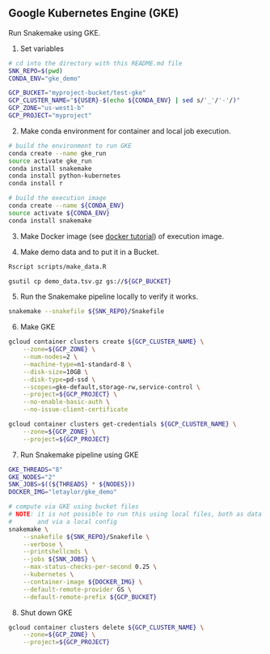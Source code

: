
Google Kubernetes Engine (GKE)
------------------------------

Run Snakemake using GKE.

1. Set variables

```bash
# cd into the directory with this README.md file
SNK_REPO=$(pwd)
CONDA_ENV="gke_demo"

GCP_BUCKET="myproject-bucket/test-gke"
GCP_CLUSTER_NAME="${USER}-$(echo ${CONDA_ENV} | sed s/'_'/'-'/)"
GCP_ZONE="us-west1-b"
GCP_PROJECT="myproject"
```


2. Make conda environment for container and local job execution.

```bash
# build the environment to run GKE
conda create --name gke_run
source activate gke_run
conda install snakemake
conda install python-kubernetes
conda install r

# build the execution image
conda create --name ${CONDA_ENV}
source activate ${CONDA_ENV}
conda install snakemake
```


3. Make Docker image (see [docker tutorial](../docker/README.md)) of execution image.


4. Make demo data and to put it in a Bucket.

```bash
Rscript scripts/make_data.R

gsutil cp demo_data.tsv.gz gs://${GCP_BUCKET}
```


5. Run the Snakemake pipeline locally to verify it works.

```bash
snakemake --snakefile ${SNK_REPO}/Snakefile
```


6. Make GKE

```bash
gcloud container clusters create ${GCP_CLUSTER_NAME} \
    --zone=${GCP_ZONE} \
    --num-nodes=2 \
    --machine-type=n1-standard-8 \
    --disk-size=10GB \
    --disk-type=pd-ssd \
    --scopes=gke-default,storage-rw,service-control \
    --project=${GCP_PROJECT} \
    --no-enable-basic-auth \
    --no-issue-client-certificate

gcloud container clusters get-credentials ${GCP_CLUSTER_NAME} \
    --zone=${GCP_ZONE} \
    --project=${GCP_PROJECT}
```


7. Run Snakemake pipeline using GKE

```bash
GKE_THREADS="8"
GKE_NODES="2"
SNK_JOBS=$((${THREADS} * ${NODES}))
DOCKER_IMG="letaylor/gke_demo"

# compute via GKE using bucket files
# NOTE: it is not possible to run this using local files, both as data inputs
#       and via a local config
snakemake \
    --snakefile ${SNK_REPO}/Snakefile \
    --verbose \
    --printshellcmds \
    --jobs ${SNK_JOBS} \
    --max-status-checks-per-second 0.25 \
    --kubernetes \
    --container-image ${DOCKER_IMG} \
    --default-remote-provider GS \
    --default-remote-prefix ${GCP_BUCKET}
```


8. Shut down GKE

```bash
gcloud container clusters delete ${GCP_CLUSTER_NAME} \
    --zone=${GCP_ZONE} \
    --project=${GCP_PROJECT}
```
